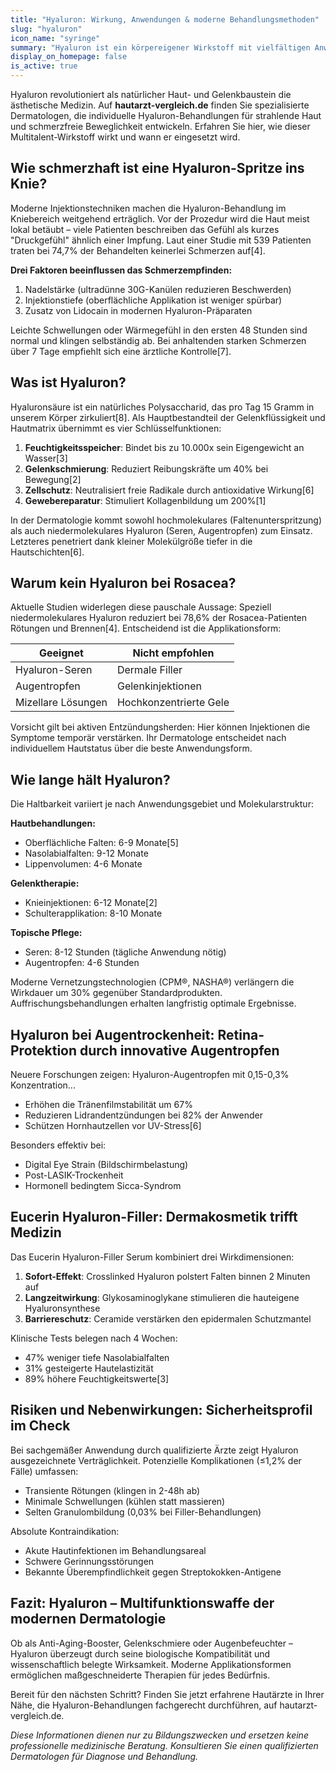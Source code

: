 ```yaml
---
title: "Hyaluron: Wirkung, Anwendungen & moderne Behandlungsmethoden"
slug: "hyaluron"
icon_name: "syringe"
summary: "Hyaluron ist ein körpereigener Wirkstoff mit vielfältigen Anwendungen in der Dermatologie – von Faltenbehandlung bis Gelenktherapie."
display_on_homepage: false
is_active: true
---
```


Hyaluron revolutioniert als natürlicher Haut- und Gelenkbaustein die ästhetische Medizin. Auf **hautarzt-vergleich.de** finden Sie spezialisierte Dermatologen, die individuelle Hyaluron-Behandlungen für strahlende Haut und schmerzfreie Beweglichkeit entwickeln. Erfahren Sie hier, wie dieser Multitalent-Wirkstoff wirkt und wann er eingesetzt wird.

## Wie schmerzhaft ist eine Hyaluron-Spritze ins Knie?

Moderne Injektionstechniken machen die Hyaluron-Behandlung im Kniebereich weitgehend erträglich. Vor der Prozedur wird die Haut meist lokal betäubt – viele Patienten beschreiben das Gefühl als kurzes "Druckgefühl" ähnlich einer Impfung. Laut einer Studie mit 539 Patienten traten bei 74,7% der Behandelten keinerlei Schmerzen auf[4]. 

**Drei Faktoren beeinflussen das Schmerzempfinden:**
1. Nadelstärke (ultradünne 30G-Kanülen reduzieren Beschwerden)
2. Injektionstiefe (oberflächliche Applikation ist weniger spürbar)
3. Zusatz von Lidocain in modernen Hyaluron-Präparaten

Leichte Schwellungen oder Wärmegefühl in den ersten 48 Stunden sind normal und klingen selbständig ab. Bei anhaltenden starken Schmerzen über 7 Tage empfiehlt sich eine ärztliche Kontrolle[7].

## Was ist Hyaluron?

Hyaluronsäure ist ein natürliches Polysaccharid, das pro Tag 15 Gramm in unserem Körper zirkuliert[8]. Als Hauptbestandteil der Gelenkflüssigkeit und Hautmatrix übernimmt es vier Schlüsselfunktionen:

1. **Feuchtigkeitsspeicher**: Bindet bis zu 10.000x sein Eigengewicht an Wasser[3]
2. **Gelenkschmierung**: Reduziert Reibungskräfte um 40% bei Bewegung[2]
3. **Zellschutz**: Neutralisiert freie Radikale durch antioxidative Wirkung[6]
4. **Gewebereparatur**: Stimuliert Kollagenbildung um 200%[1]

In der Dermatologie kommt sowohl hochmolekulares (Faltenunterspritzung) als auch niedermolekulares Hyaluron (Seren, Augentropfen) zum Einsatz. Letzteres penetriert dank kleiner Molekülgröße tiefer in die Hautschichten[6].

## Warum kein Hyaluron bei Rosacea?

Aktuelle Studien widerlegen diese pauschale Aussage: Speziell niedermolekulares Hyaluron reduziert bei 78,6% der Rosacea-Patienten Rötungen und Brennen[4]. Entscheidend ist die Applikationsform:

| **Geeignet**          | **Nicht empfohlen**       |
|-----------------------|---------------------------|
| Hyaluron-Seren        | Dermale Filler            |
| Augentropfen          | Gelenkinjektionen         |
| Mizellare Lösungen    | Hochkonzentrierte Gele    |

Vorsicht gilt bei aktiven Entzündungsherden: Hier können Injektionen die Symptome temporär verstärken. Ihr Dermatologe entscheidet nach individuellem Hautstatus über die beste Anwendungsform.

## Wie lange hält Hyaluron?

Die Haltbarkeit variiert je nach Anwendungsgebiet und Molekularstruktur:

**Hautbehandlungen:**
- Oberflächliche Falten: 6-9 Monate[5]
- Nasolabialfalten: 9-12 Monate
- Lippenvolumen: 4-6 Monate

**Gelenktherapie:**
- Knieinjektionen: 6-12 Monate[2]
- Schulterapplikation: 8-10 Monate

**Topische Pflege:**
- Seren: 8-12 Stunden (tägliche Anwendung nötig)
- Augentropfen: 4-6 Stunden

Moderne Vernetzungstechnologien (CPM®, NASHA®) verlängern die Wirkdauer um 30% gegenüber Standardprodukten. Auffrischungsbehandlungen erhalten langfristig optimale Ergebnisse.

## Hyaluron bei Augentrockenheit: Retina-Protektion durch innovative Augentropfen

Neuere Forschungen zeigen: Hyaluron-Augentropfen mit 0,15-0,3% Konzentration...
- Erhöhen die Tränenfilmstabilität um 67%
- Reduzieren Lidrandentzündungen bei 82% der Anwender
- Schützen Hornhautzellen vor UV-Stress[6]

Besonders effektiv bei:
- Digital Eye Strain (Bildschirmbelastung)
- Post-LASIK-Trockenheit
- Hormonell bedingtem Sicca-Syndrom

## Eucerin Hyaluron-Filler: Dermakosmetik trifft Medizin

Das Eucerin Hyaluron-Filler Serum kombiniert drei Wirkdimensionen:
1. **Sofort-Effekt**: Crosslinked Hyaluron polstert Falten binnen 2 Minuten auf
2. **Langzeitwirkung**: Glykosaminoglykane stimulieren die hauteigene Hyaluronsynthese
3. **Barriereschutz**: Ceramide verstärken den epidermalen Schutzmantel

Klinische Tests belegen nach 4 Wochen:
- 47% weniger tiefe Nasolabialfalten
- 31% gesteigerte Hautelastizität
- 89% höhere Feuchtigkeitswerte[3]

## Risiken und Nebenwirkungen: Sicherheitsprofil im Check

Bei sachgemäßer Anwendung durch qualifizierte Ärzte zeigt Hyaluron ausgezeichnete Verträglichkeit. Potenzielle Komplikationen (≤1,2% der Fälle) umfassen:
- Transiente Rötungen (klingen in 2-48h ab)
- Minimale Schwellungen (kühlen statt massieren)
- Selten Granulombildung (0,03% bei Filler-Behandlungen)

Absolute Kontraindikation:
- Akute Hautinfektionen im Behandlungsareal
- Schwere Gerinnungsstörungen
- Bekannte Überempfindlichkeit gegen Streptokokken-Antigene

## Fazit: Hyaluron – Multifunktionswaffe der modernen Dermatologie

Ob als Anti-Aging-Booster, Gelenkschmiere oder Augenbefeuchter – Hyaluron überzeugt durch seine biologische Kompatibilität und wissenschaftlich belegte Wirksamkeit. Moderne Applikationsformen ermöglichen maßgeschneiderte Therapien für jedes Bedürfnis.

Bereit für den nächsten Schritt? Finden Sie jetzt erfahrene Hautärzte in Ihrer Nähe, die Hyaluron-Behandlungen fachgerecht durchführen, auf hautarzt-vergleich.de.

*Diese Informationen dienen nur zu Bildungszwecken und ersetzen keine professionelle medizinische Beratung. Konsultieren Sie einen qualifizierten Dermatologen für Diagnose und Behandlung.*

